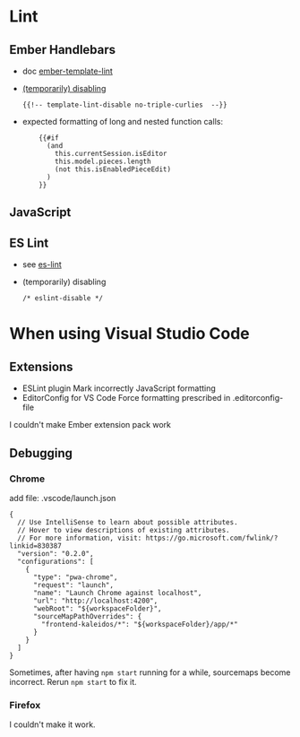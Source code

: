 # Lint
## Ember Handlebars
- doc [ember-template-lint](https://github.com/ember-template-lint/ember-template-lint)
  
- [(temporarily) disabling](https://github.com/ember-template-lint/ember-template-lint/blob/4b9805388c79df1fe326c9685e15d543b57aa667/docs/configuration.md)

  ```
  {{!-- template-lint-disable no-triple-curlies  --}}
  ```

- expected formatting of long and nested function calls:
  ```
      {{#if
        (and
          this.currentSession.isEditor
          this.model.pieces.length
          (not this.isEnabledPieceEdit)
        )
      }}
  ```

## JavaScript
## ES Lint
- see [es-lint](https://eslint.org/)

- (temporarily) disabling

  ```
  /* eslint-disable */
  ```

# When using Visual Studio Code
## Extensions
- ESLint plugin
    Mark incorrectly JavaScript formatting
- EditorConfig for VS Code
    Force formatting prescribed in .editorconfig-file

I couldn't make Ember extension pack work

## Debugging

### Chrome
add file: .vscode/launch.json
```
{
  // Use IntelliSense to learn about possible attributes.
  // Hover to view descriptions of existing attributes.
  // For more information, visit: https://go.microsoft.com/fwlink/?linkid=830387
  "version": "0.2.0",
  "configurations": [
    {
      "type": "pwa-chrome",
      "request": "launch",
      "name": "Launch Chrome against localhost",
      "url": "http://localhost:4200",
      "webRoot": "${workspaceFolder}",
      "sourceMapPathOverrides": {
        "frontend-kaleidos/*": "${workspaceFolder}/app/*"
      }
    }
  ]
}
```
Sometimes, after having `npm start` running for a while, sourcemaps become incorrect. Rerun `npm start` to fix it.

### Firefox
I couldn't make it work.